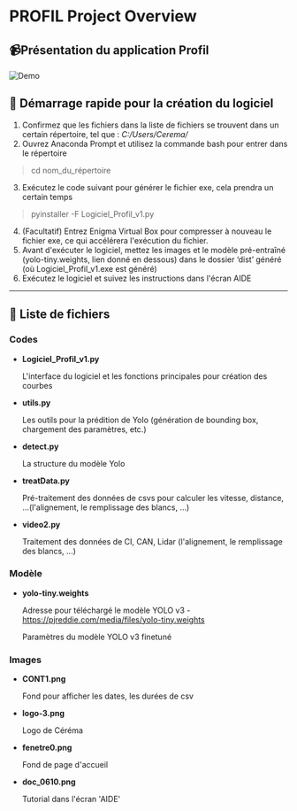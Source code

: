 # PROFIL Project Overview

## 📹Présentation du application Profil
![Demo](Demo_redo2.gif)

## 🚙 Démarrage rapide pour la création du logiciel

1. Confirmez que les fichiers dans la liste de fichiers se trouvent dans un certain répertoire, tel que : *C:/Users/Cerema/* 
2. Ouvrez Anaconda Prompt et utilisez la commande bash pour entrer dans le répertoire
> cd nom_du_répertoire
3. Exécutez le code suivant pour générer le fichier exe, cela prendra un certain temps
> pyinstaller -F Logiciel_Profil_v1.py
4. (Facultatif) Entrez Enigma Virtual Box pour compresser à nouveau le fichier exe, ce qui accélérera l'exécution du fichier.
5. Avant d'exécuter le logiciel, mettez les images et le modèle pré-entraîné (yolo-tiny.weights, lien donné en dessous) dans le dossier ‘dist’ généré (où Logiciel_Profil_v1.exe est généré)
6. Exécutez le logiciel et suivez les instructions dans l'écran AIDE

---

## 📑 Liste de fichiers

### Codes

- **Logiciel_Profil_v1.py**

    L'interface du logiciel et les fonctions principales pour création des courbes

- **utils.py**

    Les outils pour la prédition de Yolo (génération de bounding box, chargement des paramètres, etc.)

- **detect.py**

    La structure du modèle Yolo

- **treatData.py**

    Pré-traitement des données de csvs pour calculer les vitesse, distance, ...(l'alignement, le remplissage des blancs, ...)

- **video2.py**

    Traitement des données de CI, CAN, Lidar (l'alignement, le remplissage des blancs, ...)

### Modèle

- **yolo-tiny.weights**

    Adresse pour téléchargé le modèle YOLO v3 - https://pjreddie.com/media/files/yolo-tiny.weights
    
    Paramètres du modèle YOLO v3 finetuné

### Images

- **CONT1.png**

    Fond pour afficher les dates, les durées de csv

- **logo-3.png**

    Logo de Céréma

- **fenetre0.png**

    Fond de page d'accueil

- **doc_0610.png**

    Tutorial dans l'écran 'AIDE'
